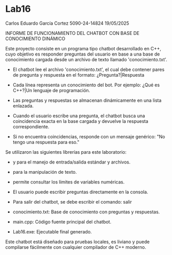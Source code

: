 # Lab16

Carlos Eduardo García Cortez
5090-24-14824
19/05/2025

INFORME DE FUNCIONAMIENTO DEL CHATBOT CON BASE DE CONOCIMIENTO DINÁMICO

Este proyecto consiste en un programa tipo chatbot desarrollado en C++, cuyo objetivo es responder preguntas del usuario en base a una base de conocimiento cargada desde un archivo de texto llamado 'conocimiento.txt'.

- El chatbot lee el archivo 'conocimiento.txt', el cual debe contener pares de pregunta y respuesta en el formato:
  ¿Pregunta?|Respuesta

- Cada línea representa un conocimiento del bot. Por ejemplo:
  ¿Qué es C++?|Un lenguaje de programación.

- Las preguntas y respuestas se almacenan dinámicamente en una lista enlazada.

- Cuando el usuario escribe una pregunta, el chatbot busca una coincidencia exacta en la base cargada y devuelve la respuesta correspondiente.

- Si no encuentra coincidencias, responde con un mensaje genérico: "No tengo una respuesta para eso."

Se utilizaron las siguientes librerías para este laboratorio:
- <iostream> y <fstream> para el manejo de entrada/salida estándar y archivos.
- <string> para la manipulación de texto.
- <limits> permite consultar los límites de variables numéricas.

- El usuario puede escribir preguntas directamente en la consola.
- Para salir del chatbot, se debe escribir el comando: salir

- conocimiento.txt: Base de conocimiento con preguntas y respuestas.
- main.cpp: Código fuente principal del chatbot.
- Lab16.exe: Ejecutable final generado.

Este chatbot está diseñado para pruebas locales, es liviano y puede compilarse fácilmente con cualquier compilador de C++ moderno.
